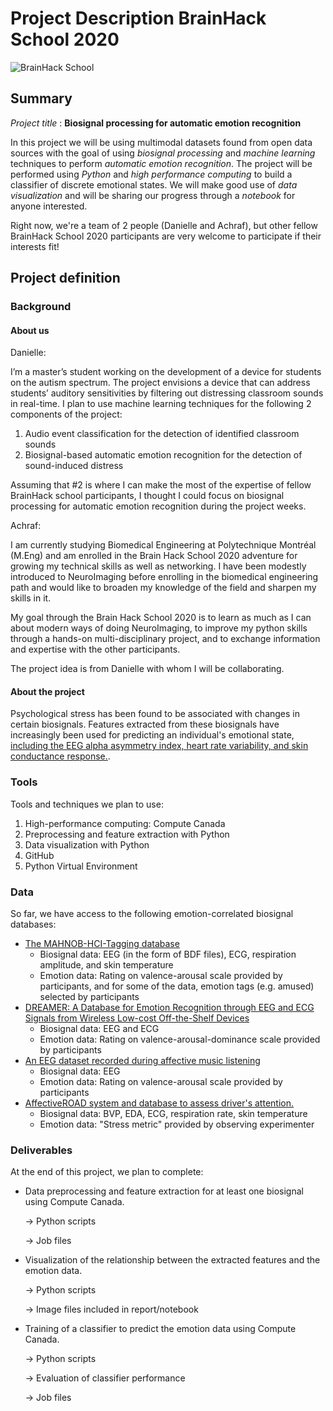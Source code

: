# Project Description BrainHack School 2020

![BrainHack School](bhs2020.png)

## Summary 

*Project title* : **Biosignal processing for automatic emotion recognition**

In this project we will be using multimodal datasets found from open data sources with the goal of using *biosignal processing* and *machine learning* techniques to perform *automatic emotion recognition*.
The project will be performed using *Python* and *high performance computing* to build a classifier of discrete emotional states.
We will make good use of *data visualization* and will be sharing our progress through a *notebook* for anyone interested.

Right now, we're a team of 2 people (Danielle and Achraf), but other fellow BrainHack School 2020 participants are very welcome to participate if their interests fit!

## Project definition 

### Background

#### About us

Danielle:

 I’m a master’s student working on the development of a device for students on the autism spectrum. The project envisions a device that can address students’ auditory sensitivities by filtering out distressing classroom sounds in real-time. I plan to use machine learning techniques for the following 2 components of the project: 

 1.	Audio event classification for the detection of identified classroom sounds
 2.	Biosignal-based automatic emotion recognition for the detection of sound-induced distress

 Assuming that #2 is where I can make the most of the expertise of fellow BrainHack school participants, I thought I could focus on biosignal processing for automatic emotion recognition during the project weeks.
 
Achraf:
 
I am currently studying Biomedical Engineering at Polytechnique Montréal (M.Eng) and am enrolled in the Brain Hack School 2020 adventure for growing my technical skills as well as networking. I have been modestly introduced to NeuroImaging before enrolling in the biomedical engineering path and would like to broaden my knowledge of the field and sharpen my skills in it.

My goal through the Brain Hack School 2020 is to learn as much as I can about modern ways of doing NeuroImaging, to improve my python skills through a hands-on multi-disciplinary project, and to exchange information and expertise with the other participants.

The project idea is from Danielle with whom I will be collaborating.

#### About the project

Psychological stress has been found to be associated with changes in certain biosignals. Features extracted from these biosignals have increasingly been used for predicting an individual's emotional state, [including the EEG alpha asymmetry index, heart rate variability, and skin conductance response.](https://s3.amazonaws.com/academia.edu.documents/60215566/2019_Giannakakis_Review_on_psychological_stress_detection_using_biosignals20190806-1688-7kttp7.pdf?response-content-disposition=inline%3B%20filename%3DReview_on_psychological_stress_detection.pdf&X-Amz-Algorithm=AWS4-HMAC-SHA256&X-Amz-Credential=ASIATUSBJ6BALIEFO2U4%2F20200521%2Fus-east-1%2Fs3%2Faws4_request&X-Amz-Date=20200521T161015Z&X-Amz-Expires=3600&X-Amz-SignedHeaders=host&X-Amz-Security-Token=IQoJb3JpZ2luX2VjENj%2F%2F%2F%2F%2F%2F%2F%2F%2F%2FwEaCXVzLWVhc3QtMSJHMEUCIQCDcDSZcyT6u4Lc7Hc16sNh2InzAcekbrsiPyXV2UtM%2FQIgKLX0wumug7pgD59QsVol60DUF42liQhPUKjn7NITiNEqtAMIMBAAGgwyNTAzMTg4MTEyMDAiDDW7xJRp4wDPxgLtryqRA6P76YemmmJBvBnoRuW0%2BGaK9mS1Z61PKckoR8jxyxtvu45NdtS2qyfCAlopFhEH9zMMwHKKs7dwPdwbXuLt6HSQ06bRW8RTtGFE%2FooJvC9%2BZY2Pff1h%2Bnk8HW%2FM%2FDjlP5AzkmDpJ0KUO04PFxoqqBvFFIIy83iafxPVE0fly3fktUhE0kKsuOnBOjyABMzUPYI3nqjej%2BiJ8QpCQbqXx6r8YAuNJ5Nr4LGP2SVFKXA787KJnsrmD1uisIdjqLnjhzXaDZreoeukKMOF3yjQ1xG7srPW%2FWzoFSxLP79bNDEq54MJ145kg2i6vw8UqgdmDmNXjl3y7cLYLSJ%2BEFWkvYHCySYan1qdnjJDbTFYMm7GnRPM%2FVFfe6iwkPDI4gdwKyHnPH4JkEMvI2b7l%2FasmhHHjA932H5ziezXh%2FsJZNi5PdK26OwxxGM3MfiMjBpnf%2FtT%2FDPsq4B9i2i0azwQNiJYgDgw74VA%2BQJEtGPQnHaJjM%2FLud%2BMz35zKh%2BYRUMQqwFWPUOhA6EdYUgYcOUPWY7KMNexmvYFOusBM0Sz5ZgfGF1vsvoowJ42W%2BMbymHSuGfWGkUFug4P8pS02TC2eB9GPSMyN9CHbQ7PV2%2BbWVsPGBeqUtNSe6xOLqVR9goW4K3xWjw1cnSopEyUpXU%2F8C3qsCfUPGEUT2sw05J9F%2BlBBdSD7nZ4pH9SZxKFq5A6JRhzRcKIT11ba4UUznzwcBY6X%2FYgz3PpQYOl%2Bet5MFCw%2F3BcjRgR7nGytsLHNC9LmHGg9YAeQ7N%2Fo9%2BAGVVm6RDXpOeqExF7NkcKDofYQidkfUS6iGhOfdUA%2Fl1IkH4s%2BRbeATH2yeIOsIdEB%2FGqV8vOlEkrPg%3D%3D&X-Amz-Signature=62de6e2c0bd6f2dc619c179bf22988be24a3abdcbe8bbed4fd2c4dfdd2c6b780). 

### Tools 

Tools and techniques we plan to use:
 1.	High-performance computing: Compute Canada
 2.	Preprocessing and feature extraction with Python
 3.	Data visualization with Python
 4.	GitHub
 5.	Python Virtual Environment

### Data 

So far, we have access to the following emotion-correlated biosignal databases: 

 - [The MAHNOB-HCI-Tagging database](https://mahnob-db.eu/hci-tagging/)
   - Biosignal data: EEG (in the form of BDF files), ECG, respiration amplitude, and skin temperature
   - Emotion data: Rating on valence-arousal scale provided by participants, and for some of the data, emotion tags (e.g. amused) selected by participants
 - [DREAMER: A Database for Emotion Recognition through EEG and ECG Signals from Wireless Low-cost Off-the-Shelf Devices](https://ieeexplore.ieee.org/document/7887697)
    - Biosignal data: EEG and ECG
    - Emotion data: Rating on valence-arousal-dominance scale provided by participants
 - [An EEG dataset recorded during affective music listening](https://openneuro.org/datasets/ds002721/versions/1.0.1)
     - Biosignal data: EEG
     - Emotion data: Rating on valence-arousal scale provided by participants
 - [AffectiveROAD system and database to assess driver's attention.](https://affect.media.mit.edu/share-data.php)
     - Biosignal data: BVP, EDA, ECG, respiration rate, skin temperature
     - Emotion data: "Stress metric" provided by observing experimenter 

### Deliverables

At the end of this project, we plan to complete:
 - Data preprocessing and feature extraction for at least one biosignal using Compute Canada.
 
    &rarr; Python scripts
    
    &rarr; Job files
    
 - Visualization of the relationship between the extracted features and the emotion data. 
 
    &rarr; Python scripts
    
    &rarr; Image files included in report/notebook

 - Training of a classifier to predict the emotion data using Compute Canada.
 
     &rarr; Python scripts
    
     &rarr; Evaluation of classifier performance
     
     &rarr; Job files
